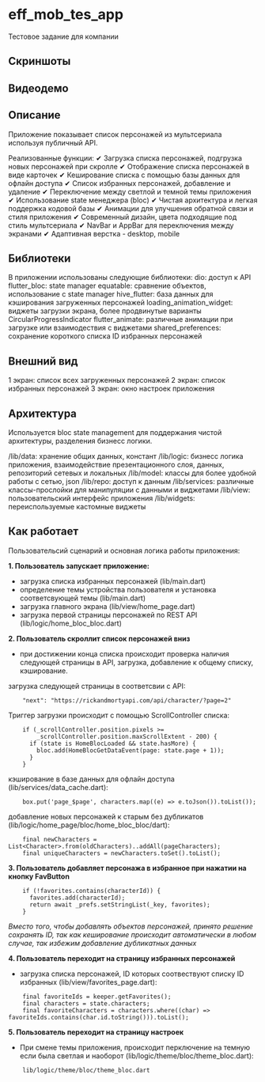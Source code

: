 # eff_mob_tes_app

Тестовое задание для компании

## Скриншоты

## Видеодемо

## Описание
Приложение показывает список персонажей из мультсериала используя публичный API.

Реализованные функции:
✔ Загрузка списка персонажей, подгрузка новых персонажей при скролле
✔ Отображение списка персонажей в виде карточек
✔ Кеширование списка с помощью базы данных для офлайн доступа
✔ Список избранных персонажей, добавление и удаление
✔ Переключение между светлой и темной темы приложения
✔ Использование state менеджера (bloc) 
✔ Чистая архитектура и легкая поддержка кодовой базы
✔ Анимации для улучшения обратной связи и стиля приложения
✔ Современный дизайн, цвета подходящие под стиль мультсериала
✔ NavBar и AppBar для переключения между экранами
✔ Адаптивная верстка - desktop, mobile

## Библиотеки
В приложении использованы следующие библиотеки:
  dio: доступ к API
  flutter_bloc: state manager
  equatable: сравнение объектов, использование с state manager
  hive_flutter: база данных для кэширования загруженных персонажей
  loading_animation_widget: виджеты загрузки экрана, более продвинутые варианты CircularProgressIndicator
  flutter_animate: различные анимации при загрузке или взаимодествия с виджетами
  shared_preferences: сохранение короткого списка ID избранных персонажей

## Внешний вид
1 экран: список всех загруженных персонажей
2 экран: список избранных персонажей
3 экран: окно настроек приложения

## Архитектура
Используется bloc state management для поддержания чистой архитектуры, разделения бизнесс логики.

/lib/data:  хранение общих данных, констант
/lib/logic: бизнесс логика приложения, взаимодействие презентационного слоя, данных, репозиторий сетевых и локальных
/lib/model: классы для более удобной работы с сетью, json
/lib/repo: доступ к данным
/lib/services: различные классы-прослойки для манипуляции с данными и виджетами
/lib/view: пользовательский интерфейс приложения 
/lib/widgets: переиспользуемые кастомные виджеты

## Как работает
Пользовательсий сценарий и основная логика работы приложения:

<b>1. Пользователь запускает приложение:</b>
* загрузка списка избранных персонажей (lib/main.dart)
* определение темы устройства пользователя и установка соответсвующей темы (lib/main.dart)
* загрузка главного экрана (lib/view/home_page.dart) 
* загрузка первой страницы персонажей по REST API (lib/logic/home_bloc_bloc.dart)

<b>2. Пользователь скроллит список персонажей вниз</b>
* при достижении конца списка происходит проверка наличия следующей страницы в API, загрузка, добавление к общему списку, кэширование.

загрузка следующей страницы в соответсвии с API:
```
    "next": "https://rickandmortyapi.com/api/character/?page=2"
```

Триггер загрузки происходит с помощью ScrollController списка:
``` 
    if (_scrollController.position.pixels >=
        _scrollController.position.maxScrollExtent - 200) {
      if (state is HomeBlocLoaded && state.hasMore) {
        bloc.add(HomeBlocGetDataEvent(page: state.page + 1));
      }
    }
```

кэширование в базе данных для офлайн доступа (lib/services/data_cache.dart):
```
    box.put('page_$page', characters.map((e) => e.toJson()).toList());
```

добавление новых персонажей к старым без дубликатов (lib/logic/home_page/bloc/home_bloc_bloc/dart):
```
    final newCharacters = List<Character>.from(oldCharacters)..addAll(pageCharacters);
    final uniqueCharacters = newCharacters.toSet().toList();
```

<b>3. Пользователь добавляет персонажа в избранное при нажатии на кнопку FavButton</b>
```
    if (!favorites.contains(characterId)) {
      favorites.add(characterId);
      return await _prefs.setStringList(_key, favorites);
    }
```
_Вмеcто того, чтобы добавлять объектов персонажей, принято решение сохранять ID, так как кеширование происходит автоматически в любом случае, так избежим добавление дубликатных данных_


<b>4. Пользователь переходит на страницу избранных персонажей</b>
* загрузка списка персонажей, ID которых соотвествуют списку ID избранных (lib/view/favorites_page.dart):
```
    final favoriteIds = keeper.getFavorites();
    final characters = state.characters;
    final favoriteCharacters = characters.where((char) => favoriteIds.contains(char.id.toString())).toList();
```

<b>5. Пользователь переходит на страницу настроек</b>
* При смене темы приложения, происходит перключение на темную если была светлая и наоборот (lib/logic/theme/bloc/theme_bloc.dart):
```
    lib/logic/theme/bloc/theme_bloc.dart
```

